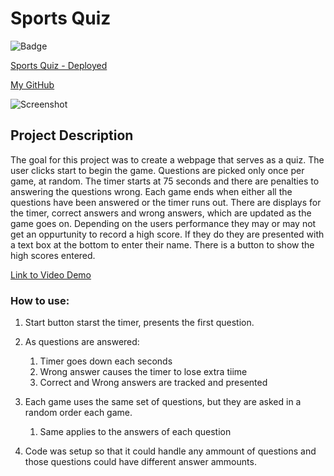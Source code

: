 # Sports Quiz

![Badge](https://img.shields.io/badge/Javascript-a)

[Sports Quiz - Deployed](https://antonio36alv.github.io/SportsQuiz/)

[My GitHub](https://github.com/antonio36alv)

![Screenshot](https://antonio36alv.github.io/SportsQuiz/Images/quiz.PNG)


## Project Description

The goal for this project was to create a webpage that serves as a quiz. The user clicks start to begin the game. Questions are picked only once per game, at random. The timer starts at 75 seconds and there are penalties to answering the questions wrong. Each game ends when either all the questions have been answered or the timer runs out. There are displays for the timer, correct answers and wrong answers, which are updated as the game goes on. Depending on the users performance they may or may not get an oppurtunity to record a high score. If they do they are presented with a text box at the bottom to enter their name. There is a button to show the high scores entered.

[Link to Video Demo](https://drive.google.com/file/d/15wTK5k9Ma3mCn7gJuZzykmA3XSpovbYV/view)

### How to use:
1. Start button starst the timer, presents the first question.

2. As questions are answered:
    1. Timer goes down each seconds
    2. Wrong answer causes the timer to lose extra tiime
    3. Correct and Wrong answers are tracked and presented

3. Each game uses the same set of questions, but they are asked in a random order each game.
    1. Same applies to the answers of each question

4. Code was setup so that it could handle any ammount of questions and those questions could have different answer ammounts.
